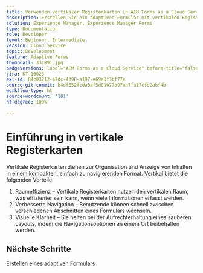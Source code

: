 ```yaml
---
title: Verwenden vertikaler Registerkarten in AEM Forms as a Cloud Service
description: Erstellen Sie ein adaptives Formular mit vertikalen Registerkarten.
solution: Experience Manager, Experience Manager Forms
type: Documentation
role: Developer
level: Beginner, Intermediate
version: Cloud Service
topic: Development
feature: Adaptive Forms
thumbnail: 331891.jpg
badgeVersions: label="AEM Forms as a Cloud Service" before-title="false"
jira: KT-16023
exl-id: 84c03212-47dc-4398-a197-e69e3f3bf77e
source-git-commit: b4df652fcda0af5d01077b97aa7fa17cfe2abf4b
workflow-type: ht
source-wordcount: '101'
ht-degree: 100%

---
```


# Einführung in vertikale Registerkarten

Vertikale Registerkarten dienen zur Organisation und Anzeige von Inhalten in einem kompakten, einfach zu navigierenden Format. Vertikal bietet die folgenden Vorteile
1. Raumeffizienz – Vertikale Registerkarten nutzen den vertikalen Raum, was effizienter sein kann, wenn viele Informationen erfasst werden.
1. Verbesserte Navigation – Benutzende können schnell zwischen verschiedenen Abschnitten eines Formulars wechseln.
1. Visuelle Klarheit – Sie helfen bei der Aufrechterhaltung eines sauberen Layouts, indem die Navigationsoptionen an einem Ort beibehalten werden.

## Nächste Schritte

[Erstellen eines adaptiven Formulars](./create-af.md)

